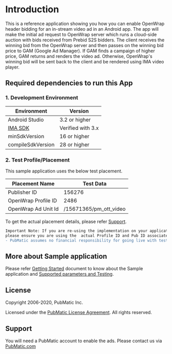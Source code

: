 # Introduction
This is a reference application showing you how you can enable OpenWrap header bidding for an in-stream video ad in an Android app. The app will make the initial ad request to OpenWrap server which runs a cloud-side auction with bids received from Prebid S2S bidders. The client receives the winning bid from the OpenWrap server and then passes on the winning bid price to GAM (Google Ad Manager). If GAM finds a campaign of higher price, GAM returns and renders the video ad. Otherwise, OpenWrap's winning bid will be sent back to the client and be rendered using IMA video player.


## Required dependencies to run this App
### 1. Development Environment

| Environment |Version|
|--------------|---------|
| Android Studio | 3.2 or higher |
| [IMA SDK](https://developers.google.com/interactive-media-ads/docs/sdks/android/client-side) | Verified with 3.x |
| minSdkVersion | 16 or higher |
| compileSdkVersion | 28 or higher |


### 2. Test Profile/Placement
This sample application uses the below test placement. 

|Placement Name|Test Data|
|--------------|---------|
| Publisher ID | 156276 |
| OpenWrap Profile ID | 2486 |
| OpenWrap Ad Unit Id | /15671365/pm_ott_video |

To get the actual placement details, please refer [Support](https://github.com/PubMatic/android-openwrap-ima-sample#support).

```diff
Important Note: If you are re-using the implementation on your application, 
please ensure you are using the  actual Profile ID and Pub ID associated with your account.
- PubMatic assumes no financial responsibility for going live with test placement.
```

## More about Sample application
Please refer [Getting Started](https://git.pubmatic.com/PubMatic/android-openwrap-ima-sample/wiki/Getting-Started) document to know about the Sample application and [Supported parameters and Testing](https://git.pubmatic.com/PubMatic/android-openwrap-ima-sample/wiki/Supported-Parameters-and-Testing).

## License
Copyright 2006-2020, PubMatic Inc.

Licensed under the [PubMatic License Agreement](https://github.com/PubMatic/android-openwrap-ima-sample/blob/master/LICENSE). All rights reserved.


## Support
You will need a PubMatic account to enable the ads. Please contact us via [PubMatic.com](https://pubmatic.com/)
